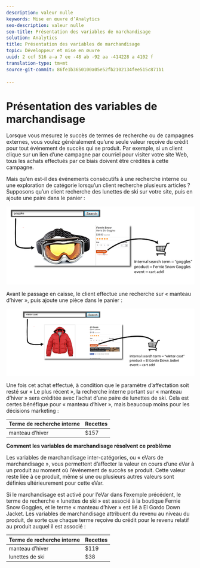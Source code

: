 ```yaml
---
description: valeur nulle
keywords: Mise en œuvre d’Analytics
seo-description: valeur nulle
seo-title: Présentation des variables de marchandisage
solution: Analytics
title: Présentation des variables de marchandisage
topic: Développeur et mise en œuvre
uuid: 2 ccf 516 a-a 7 ee -48 ab -92 aa -414228 a 4102 f
translation-type: tm+mt
source-git-commit: 86fe1b3650100a05e52fb2102134fee515c871b1

---
```



# Présentation des variables de marchandisage

Lorsque vous mesurez le succès de termes de recherche ou de campagnes externes, vous voulez généralement qu’une seule valeur reçoive du crédit pour tout événement de succès qui se produit. Par exemple, si un client clique sur un lien d’une campagne par courriel pour visiter votre site Web, tous les achats effectués par ce biais doivent être crédités à cette campagne.

Mais qu’en est-il des événements consécutifs à une recherche interne ou une exploration de catégorie lorsqu’un client recherche plusieurs articles ? Supposons qu’un client recherche des lunettes de ski sur votre site, puis en ajoute une paire dans le panier :

![](assets/merch-example-goggles.png)

Avant le passage en caisse, le client effectue une recherche sur « manteau d’hiver », puis ajoute une pièce dans le panier :

![](assets/merch-example-coat.png)

Une fois cet achat effectué, à condition que le paramètre d’affectation soit resté sur « Le plus récent », la recherche interne portant sur « manteau d’hiver » sera créditée avec l’achat d’une paire de lunettes de ski. Cela est certes bénéfique pour « manteau d’hiver », mais beaucoup moins pour les décisions marketing :

| Terme de recherche interne | Recettes |
|---|---|
| manteau d’hiver | $157 |

**Comment les variables de marchandisage résolvent ce problème**

Les variables de marchandisage inter-catégories, ou « eVars de marchandisage », vous permettent d’affecter la valeur en cours d’une eVar à un produit au moment où l’événement de succès se produit. Cette valeur reste liée à ce produit, même si une ou plusieurs autres valeurs sont définies ultérieurement pour cette eVar.

Si le marchandisage est activé pour l’eVar dans l’exemple précédent, le terme de recherche « lunettes de ski » est associé à la boutique Fernie Snow Goggles, et le terme « manteau d’hiver » est lié à El Gordo Down Jacket. Les variables de marchandisage attribuent du revenu au niveau du produit, de sorte que chaque terme reçoive du crédit pour le revenu relatif au produit auquel il est associé :

| Terme de recherche interne | Recettes |
|---|---|
| manteau d’hiver | $119 |
| lunettes de ski | $38 |

